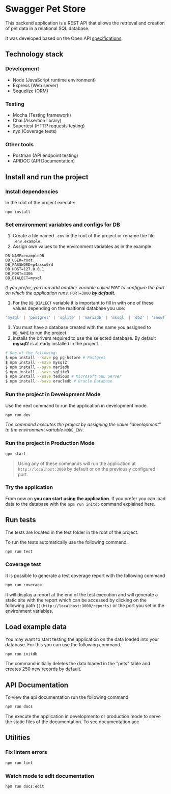 # Swagger Pet Store

This backend application is a REST API that allows the retrieval and creation of pet data in a relational SQL database.

It was developed based on the Open API [specifications](https://github.com/OAI/OpenAPI-Specification/blob/main/examples/v3.0/petstore.yaml).

## Technology stack

### **Development**

- Node (JavaScript runtime environment)
- Express (Web server)
- Sequelize (ORM)

### **Testing**

- Mocha (Testing framework)
- Chai (Assertion library)
- Supertest (HTTP requests testing)
- nyc (Coverage tests)

### Other tools

- Postman (API endpoint testing)
- APIDOC (API Documentation)

## Install and run the project

### Install dependencies

In the root of the project execute:

```shell
npm install
```

### Set environment variables and configs for DB

1. Create a file named `.env` in the root of the project or rename the file `.env.example`.
2. Assign own values to the environment variables as in the example

```shell
DB_NAME=exampleDB
DB_USER=root
DB_PASSWORD=p4assw0rd
DB_HOST=127.0.0.1
DB_PORT=3306
DB_DIALECT=mysql
```

*If you prefer, you can add another variable called* `PORT` *to configure the port on which the application runs.* `PORT=3000` ***by default.***

1. For the `DB_DIALECT` variable it is important to fill in with one of these values depending on the realtional database you use:

```jsx
'mysql' | 'postgres' | 'sqlite' | 'mariadb' | 'mssql' | 'db2' | 'snowflake' | 'oracle'
```

1. You must have a database created with the name you assigned to `DB_NAME` to run the project.
2. Installs the drivers required to use the selected database. By default **mysql2** is already installed in the project.

```bash
# One of the following:
$ npm install --save pg pg-hstore # Postgres
$ npm install --save mysql2
$ npm install --save mariadb
$ npm install --save sqlite3
$ npm install --save tedious # Microsoft SQL Server
$ npm install --save oracledb # Oracle Database
```

### Run the project in Development Mode

Use the next command to run the application in development mode.

```bash
npm run dev
```

*The command executes the project by assigning the value "development" to the environment variable* `NODE_ENV`.

### Run the project in Production Mode

```bash
npm start
```

> Using any of these commands will run the application at `http://localhost:3000` by default or on the previously configured port.
> 

### Try the application

From now on **you can start using the application**. If you prefer you can load data to the database with the `npm run initdb` command explained here.

## Run tests

The tests are located in the test folder in the root of the project.

To run the tests automatically use the following command.

```bash
npm run test
```

### Coverage test

It is possible to generate a test coverage report with the following command

```bash
npm run coverage
```

It will display a report at the end of the test execution and will generate a static site with the report which can be accessed by clicking on the following path `[](http://localhost:3000/reports)` or the port you set in the environment variables.

## Load example data

You may want to start testing the application on the data loaded into your database. For this you can use the following command.

```bash
npm run initdb
```

The command initially deletes the data loaded in the "pets" table and creates 250 new records by default.

## API Documentation

To view the api documentation run the following command

```bash
npm run docs
```

The execute the application in developmento or production mode to serve the static files of the documentation. To see documentation acc

## Utilities

### Fix lintern errors

```bash
npm run lint
```
### Watch mode to edit documentation

```bash
npm run docs:edit
```

